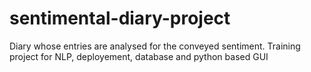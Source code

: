 # sentimental-diary-project
Diary whose entries are analysed for the conveyed sentiment. Training project for NLP, deployement, database and python based GUI

